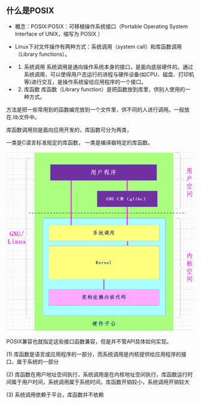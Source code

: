 ## 什么是POSIX
- 概念：POSIX:POSIX：可移植操作系统接口（Portable Operating System Interface of UNIX，缩写为 POSIX ）
- Linux下对文件操作有两种方式：系统调用（system call）和库函数调用（Library functions）。
- 1. 系统调用
系统调用是通向操作系统本身的接口，是面向底层硬件的。通过系统调用，可以使得用户态运行的进程与硬件设备(如CPU、磁盘、打印机等)进行交互，是操作系统留给应用程序的一个接口。

- 2. 库函数
库函数（Library function）是把函数放到库里，供别人使用的一种方式。

方法是把一些常用到的函数编完放到一个文件里，供不同的人进行调用。一般放在.lib文件中。

库函数调用则是面向应用开发的，库函数可分为两类，

一类是C语言标准规定的库函数，
一类是编译器特定的库函数。

!["png"](references/库函数API和系统调用.png)

POSIX兼容也就指定这些接口函数兼容，但是并不管API具体如何实现。

(1) 库函数是语言或应用程序的一部分，而系统调用是内核提供给应用程序的接口，属于系统的一部分

(2) 库函数在用户地址空间执行，系统调用是在内核地址空间执行，库函数运行时间属于用户时间，系统调用属于系统时间，库函数开销较小，系统调用开销较大

(3) 系统调用依赖于平台，库函数并不依赖


